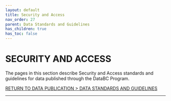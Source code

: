 ```yaml
---
layout: default
title: Security and Access
nav_order: 27
parent: Data Standards and Guidelines
has_children: true
has_toc: false
---
```


# SECURITY AND ACCESS

The pages in this section describe Security and Access standards and guidelines for data published through the DataBC Program.

[RETURN TO DATA PUBLICATION > DATA STANDARDS AND GUIDELINES][1]

-------------------------------------------------------

[1]: ./dsg.md
